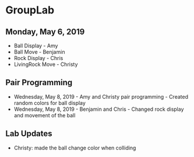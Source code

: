 # GroupLab

## Monday, May 6, 2019

- Ball Display - Amy
- Ball Move - Benjamin
- Rock Display - Chris
- LivingRock Move - Christy

## Pair Programming
- Wednesday, May 8, 2019 - Amy and Christy pair programming - Created random colors for ball display
- Wednesday, May 8, 2019 - Benjamin and Chris - Changed rock display and movement of the ball

## Lab Updates
- Christy: made the ball change color when colliding

